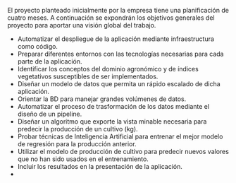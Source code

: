 El proyecto planteado inicialmente por la empresa tiene una planificación de cuatro meses.  A continuación se expondrán los objetivos generales del proyecto para aportar una visión global del trabajo.

-   Automatizar el despliegue de la aplicación mediante infraestructura como código.
-   Preparar diferentes entornos con las tecnologías necesarias para cada parte de la aplicación.
-   Identificar los conceptos del dominio agronómico y de índices vegetativos susceptibles de ser implementados.
-   Diseñar un modelo de datos que permita un rápido escalado de dicha aplicación.
-   Orientar la BD para manejar grandes volúmenes de datos.
-   Automatizar el proceso de trasformación de los datos mediante el diseño de un pipeline.
-   Diseñar un algoritmo que exporte la vista minable necesaria para predecir la producción de un cultivo (kg).
-   Probar técnicas de Inteligencia Artificial para entrenar el mejor modelo de regresión para la producción anterior.
-   Utilizar el modelo de producción de cultivo para predecir nuevos valores que no han sido usados en el entrenamiento.
-   Incluir los resultados en la presentación de la aplicación.
- 
